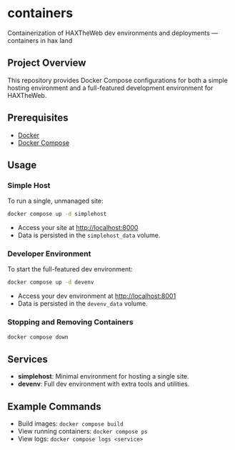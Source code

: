 # containers

Containerization of HAXTheWeb dev environments and deployments — containers in hax land

## Project Overview

This repository provides Docker Compose configurations for both a simple hosting environment and a full-featured development environment for HAXTheWeb.

## Prerequisites

- [Docker](https://docs.docker.com/get-docker/)
- [Docker Compose](https://docs.docker.com/compose/)

## Usage

### Simple Host

To run a single, unmanaged site:

```sh
docker compose up -d simplehost
```

- Access your site at [http://localhost:8000](http://localhost:8000)
- Data is persisted in the `simplehost_data` volume.

### Developer Environment

To start the full-featured dev environment:

```sh
docker compose up -d devenv
```

- Access your dev environment at [http://localhost:8001](http://localhost:8001)
- Data is persisted in the `devenv_data` volume.

### Stopping and Removing Containers

```sh
docker compose down
```

## Services

- **simplehost**: Minimal environment for hosting a single site.
- **devenv**: Full dev environment with extra tools and utilities.

## Example Commands

- Build images: `docker compose build`
- View running containers: `docker compose ps`
- View logs: `docker compose logs <service>`

